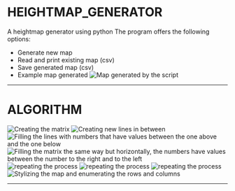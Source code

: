 # HEIGHTMAP_GENERATOR
A heightmap generator using python
The program offers the following options:
* Generate new map
* Read and print existing map (csv)
* Save generated map (csv)
* Example map generated
![Map generated by the script](/images/map.png)

----

# ALGORITHM

![Creating the matrix](/images/fig1.png)
![Creating new lines in between](/images/fig2.png)
![Filling the lines with numbers that have values between the one above and the one below](/images/fig3.png)
![Filling the matrix the same way but horizontally, the numbers have values between the number to the right and to the left](/images/fig4.png)
![repeating the process](/images/fig5.png)
![repeating the process](/images/fig6.png)
![repeating the process](/images/fig7.png)
![Stylizing the map and enumerating the rows and columns](/images/fig8.png)

----
